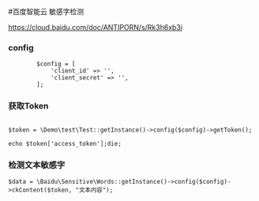 #百度智能云 敏感字检测

https://cloud.baidu.com/doc/ANTIPORN/s/Rk3h6xb3i
### config
```
        $config = [
            'client_id' => '',
            'client_secret' => '',
        ];

```
### 获取Token

```

$token = \Demo\test\Test::getInstance()->config($config)->getToken();

echo $token['access_token'];die;

```

### 检测文本敏感字

```
$data = \Baidu\Sensitive\Words::getInstance()->config($config)->ckContent($token, "文本内容");

```